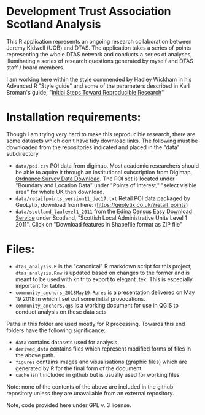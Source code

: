 # Development Trust Association Scotland Analysis

This R application represents an ongoing research collaboration between Jeremy Kidwell (UOB) and DTAS. The application takes a series of points representing the whole DTAS network and conducts a series of analyses, illuminating a series of research questions generated by myself and DTAS staff / board members.

I am working here within the style commended by Hadley Wickham in his Advanced R "Style guide" and some of the parameters described in Karl Broman's guide, "[Initial Steps Toward Reproducible Research](http://kbroman.org/steps2rr/)"

# Installation requirements:

Though I am trying very hard to make this reproducible research, there are some datasets which don't have tidy download links. The following must be downloaded from the repositories indicated and placed in the "data" subdirectory

- `data/poi.csv` POI data from digimap. Most academic researchers should be able to aquire it through an institutional subscription from Digimap, [Ordnance Survey Data Download](https://digimap.edina.ac.uk/datadownload/osdownload). The POI set is located under "Boundary and Location Data" under "Points of Interest," "select visible area" for whole UK then download.
- `data/retailpoints_version11_dec17.txt` Retail POI data packaged by GeoLytix, download from here: (https://geolytix.co.uk/?retail_points)
- `data/scotland_laulevel1_2011` from the [Edina Census Easy Download Service](https://borders.ukdataservice.ac.uk/easy_download.html) under Scotland, "Scottish Local Administrative Units Level 1 2011". Click on "Download features in Shapefile format as ZIP file"


# Files:
- `dtas_analysis.R` is the "canonical" R markdown script for this project; `dtas_analysis.Rnw` is updated based on changes to the former and is meant to be used with knitr to export to elegant .tex. This is especially important for tables.
- `community_anchors_2018May19.Rpres` is a presentation delivered on May 19 2018 in which I set out some initial provocations.
- `community_anchors.qgs` is a working document for use in QGIS to conduct analysis on these data sets

Paths in this folder are used mostly for R processing. Towards this end folders have the following significance:

- `data` contains datasets used for analysis.
- `derived_data` contains files which represent modified forms of files in the above path.
- `figures` contains images and visualisations (graphic files) which are generated by R for the final form of the document.
- `cache` isn't included in github but is usually used for working files

Note: none of the contents of the above are included in the github repository unless they are unavailable from an external repository.

Note, code provided here under GPL v. 3 license.